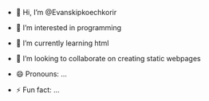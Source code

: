 - 👋 Hi, I’m @Evanskipkoechkorir
- 👀 I’m interested in programming
- 🌱 I’m currently learning html
- 💞️ I’m looking to collaborate on creating static webpages

- 😄 Pronouns: ...
- ⚡ Fun fact: ...

<!---
Evanskipkoechkorir/Evanskipkoechkorir is a ✨ special ✨ repository because its `README.md` (this file) appears on your GitHub profile.
You can click the Preview link to take a look at your changes.
--->

